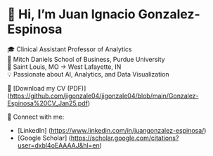 # 👋 Hi, I’m Juan Ignacio Gonzalez-Espinosa

🎓 Clinical Assistant Professor of Analytics  
🏫 Mitch Daniels School of Business, Purdue University  
📍 Saint Louis, MO → West Lafayette, IN  
💡 Passionate about AI, Analytics, and Data Visualization  

📄 [Download my CV (PDF)] (https://github.com/jigonzale04/jigonzale04/blob/main/Gonzalez-Espinosa%20CV_Jan25.pdf)

🔗 Connect with me:
- [LinkedIn] (https://www.linkedin.com/in/juangonzalez-espinosa/)
- [Google Scholar] (https://scholar.google.com/citations?user=dxbl4oEAAAAJ&hl=en)
